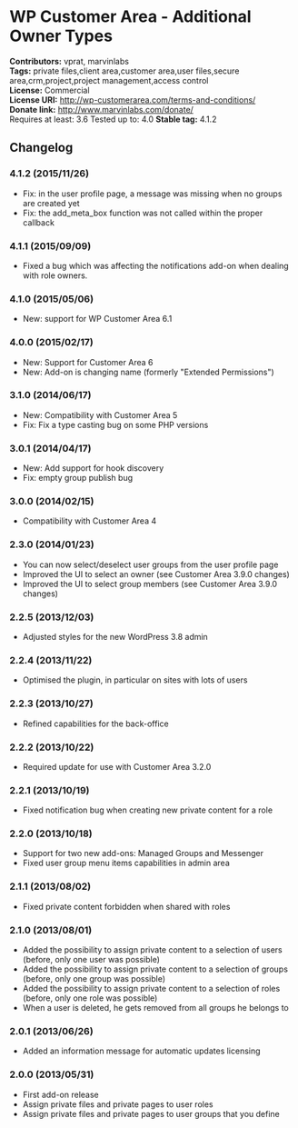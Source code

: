 # WP Customer Area - Additional Owner Types #

**Contributors:** 		vprat, marvinlabs  
**Tags:** 				private files,client area,customer area,user files,secure area,crm,project,project management,access control  
**License:** 			Commercial  
**License URI:** 		http://wp-customerarea.com/terms-and-conditions/  
**Donate link:** 		http://www.marvinlabs.com/donate/  
Requires at least:	3.6
Tested up to:		4.0
**Stable tag:** 		4.1.2  

## Changelog ##

### 4.1.2 (2015/11/26) ###

* Fix: in the user profile page, a message was missing when no groups are created yet
* Fix: the add_meta_box function was not called within the proper callback

### 4.1.1 (2015/09/09) ###

* Fixed a bug which was affecting the notifications add-on when dealing with role owners.

### 4.1.0 (2015/05/06) ###

* New: support for WP Customer Area 6.1

### 4.0.0 (2015/02/17) ###

* New: Support for Customer Area 6
* New: Add-on is changing name (formerly "Extended Permissions")

### 3.1.0 (2014/06/17) ###

* New: Compatibility with Customer Area 5
* Fix: Fix a type casting bug on some PHP versions

### 3.0.1 (2014/04/17) ###

* New: Add support for hook discovery 
* Fix: empty group publish bug

### 3.0.0 (2014/02/15) ###

* Compatibility with Customer Area 4

### 2.3.0 (2014/01/23) ###

* You can now select/deselect user groups from the user profile page 
* Improved the UI to select an owner (see Customer Area 3.9.0 changes)
* Improved the UI to select group members (see Customer Area 3.9.0 changes)

### 2.2.5 (2013/12/03) ###

* Adjusted styles for the new WordPress 3.8 admin

### 2.2.4 (2013/11/22) ###

* Optimised the plugin, in particular on sites with lots of users

### 2.2.3 (2013/10/27) ###

* Refined capabilities for the back-office

### 2.2.2 (2013/10/22) ###

* Required update for use with Customer Area 3.2.0 

### 2.2.1 (2013/10/19) ###

* Fixed notification bug when creating new private content for a role

### 2.2.0 (2013/10/18) ###

* Support for two new add-ons: Managed Groups and Messenger 
* Fixed user group menu items capabilities in admin area    

### 2.1.1 (2013/08/02) ###

* Fixed private content forbidden when shared with roles 

### 2.1.0 (2013/08/01) ###

* Added the possibility to assign private content to a selection of users (before, only one user was possible)
* Added the possibility to assign private content to a selection of groups (before, only one group was possible)
* Added the possibility to assign private content to a selection of roles (before, only one role was possible)
* When a user is deleted, he gets removed from all groups he belongs to

### 2.0.1 (2013/06/26) ###

* Added an information message for automatic updates licensing

### 2.0.0 (2013/05/31) ###

* First add-on release
* Assign private files and private pages to user roles
* Assign private files and private pages to user groups that you define